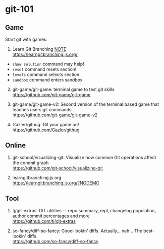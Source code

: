 # git-101

## Game

Start git with games:

1. Learn Git Branching [NOTE](./Learn-Git-Branching/README.md)  
https://learngitbranching.js.org/  
- `show solution` command may help!  
- `reset` command resets section!  
- `levels` command selects section  
- `sandbox` command enters sandbox

2. git-game/git-game: terminal game to test git skills  
https://github.com/git-game/git-game

3. git-game/git-game-v2: Second version of the terminal based game that teaches users git commands  
https://github.com/git-game/git-game-v2

4. Gazler/githug: Git your game on!  
https://github.com/Gazler/githug

## Online

1. git-school/visualizing-git: Visualize how common Git operations affect the commit graph  
https://github.com/git-school/visualizing-git

2. learngitbranching.js.org  
https://learngitbranching.js.org/?NODEMO

## Tool

1. tj/git-extras: GIT utilities -- repo summary, repl, changelog population, author commit percentages and more  
https://github.com/tj/git-extras

2. so-fancy/diff-so-fancy: Good-lookin' diffs. Actually… nah… The best-lookin' diffs.  
https://github.com/so-fancy/diff-so-fancy




